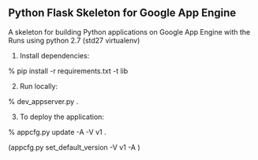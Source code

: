 ## Python Flask Skeleton for Google App Engine

A skeleton for building Python applications on Google App Engine with the
Runs using python 2.7 (std27 virtualenv)

1. Install dependencies:

% pip install -r requirements.txt -t lib

2. Run locally:

% dev_appserver.py .

3. To deploy the application:

% appcfg.py update -A <your-project-id> -V v1 .

(appcfg.py set_default_version -V v1 -A <your-project-id> )

